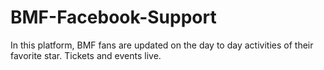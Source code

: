 # BMF-Facebook-Support
In this platform, BMF fans are updated on the day to day activities of their favorite star. Tickets and events live.
